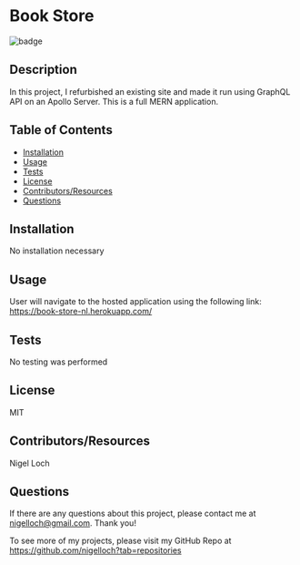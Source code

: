 #  Book Store

![badge](https://img.shields.io/badge/License-MIT-brightgreen)

##  Description

In this project, I refurbished an existing site and made it run using GraphQL API on an Apollo Server. This is a full MERN application.

##  Table of Contents
* [Installation](#installation)
* [Usage](#usage)
* [Tests](#tests)
* [License](#license)
* [Contributors/Resources](#contributors)
* [Questions](#questions)

##  Installation

No installation necessary

##  Usage

User will navigate to the hosted application using the following link: <https://book-store-nl.herokuapp.com/>

##  Tests

No testing was performed

##  License

MIT

##  Contributors/Resources

Nigel Loch

##  Questions

If there are any questions about this project, please contact me at <nigelloch@gmail.com>. Thank you!

To see more of my projects, please visit my GitHub Repo at <https://github.com/nigelloch?tab=repositories>

  
